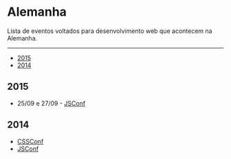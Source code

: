 # Alemanha

Lista de eventos voltados para desenvolvimento web que acontecem na Alemanha.

----

* [2015](#2015)
* [2014](#2014)

## 2015

- 25/09 e 27/09 - [JSConf](http://2015.jsconf.eu/)

## 2014

- [CSSConf](http://2014.cssconf.eu/)
- [JSConf](http://2014.jsconf.eu/)
